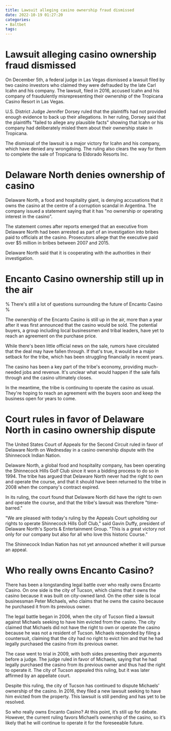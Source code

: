 ```yaml
---
title: Lawsuit alleging casino ownership fraud dismissed
date: 2022-10-19 01:27:20
categories:
- Baltbet
tags:
---
```



#  Lawsuit alleging casino ownership fraud dismissed

On December 5th, a federal judge in Las Vegas dismissed a lawsuit filed by two casino investors who claimed they were defrauded by the late Carl Icahn and his company. The lawsuit, filed in 2016, accused Icahn and his company of fraudulently misrepresenting their ownership of the Tropicana Casino Resort in Las Vegas.

U.S. District Judge Jennifer Dorsey ruled that the plaintiffs had not provided enough evidence to back up their allegations. In her ruling, Dorsey said that the plaintiffs "failed to allege any plausible facts" showing that Icahn or his company had deliberately misled them about their ownership stake in Tropicana.

The dismissal of the lawsuit is a major victory for Icahn and his company, which have denied any wrongdoing. The ruling also clears the way for them to complete the sale of Tropicana to Eldorado Resorts Inc.

#  Delaware North denies ownership of casino

Delaware North, a food and hospitality giant, is denying accusations that it owns the casino at the centre of a corruption scandal in Argentina. The company issued a statement saying that it has "no ownership or operating interest in the casino".

The statement comes after reports emerged that an executive from Delaware North had been arrested as part of an investigation into bribes paid to officials at the casino. Prosecutors allege that the executive paid over $5 million in bribes between 2007 and 2015.

Delaware North said that it is cooperating with the authorities in their investigation.

#  Encanto Casino ownership still up in the air

% There's still a lot of questions surrounding the future of Encanto Casino %

The ownership of the Encanto Casino is still up in the air, more than a year after it was first announced that the casino would be sold. The potential buyers, a group including local businessmen and tribal leaders, have yet to reach an agreement on the purchase price.

While there's been little official news on the sale, rumors have circulated that the deal may have fallen through. If that's true, it would be a major setback for the tribe, which has been struggling financially in recent years.

The casino has been a key part of the tribe's economy, providing much-needed jobs and revenue. It's unclear what would happen if the sale falls through and the casino ultimately closes.

In the meantime, the tribe is continuing to operate the casino as usual. They're hoping to reach an agreement with the buyers soon and keep the business open for years to come.

#  Court rules in favor of Delaware North in casino ownership dispute

The United States Court of Appeals for the Second Circuit ruled in favor of Delaware North on Wednesday in a casino ownership dispute with the Shinnecock Indian Nation.

Delaware North, a global food and hospitality company, has been operating the Shinnecock Hills Golf Club since it won a bidding process to do so in 1994. The tribe has argued that Delaware North never had the right to own and operate the course, and that it should have been returned to the tribe in 2008 when the company's contract expired.

In its ruling, the court found that Delaware North did have the right to own and operate the course, and that the tribe's lawsuit was therefore "time-barred."

"We are pleased with today's ruling by the Appeals Court upholding our rights to operate Shinnecock Hills Golf Club," said Gavin Duffy, president of Delaware North's Sports & Entertainment Group. "This is a great victory not only for our company but also for all who love this historic Course."

The Shinnecock Indian Nation has not yet announced whether it will pursue an appeal.

#  Who really owns Encanto Casino?

There has been a longstanding legal battle over who really owns Encanto Casino. On one side is the city of Tucson, which claims that it owns the casino because it was built on city-owned land. On the other side is local businessman Peter Michaels, who claims that he owns the casino because he purchased it from its previous owner.

The legal battle began in 2006, when the city of Tucson filed a lawsuit against Michaels seeking to have him evicted from the casino. The city claimed that Michaels did not have the right to own or operate the casino because he was not a resident of Tucson. Michaels responded by filing a countersuit, claiming that the city had no right to evict him and that he had legally purchased the casino from its previous owner.

The case went to trial in 2009, with both sides presenting their arguments before a judge. The judge ruled in favor of Michaels, saying that he had legally purchased the casino from its previous owner and thus had the right to operate it. The city of Tucson appealed this ruling, but it was later affirmed by an appellate court.

Despite this ruling, the city of Tucson has continued to dispute Michaels’ ownership of the casino. In 2016, they filed a new lawsuit seeking to have him evicted from the property. This lawsuit is still pending and has yet to be resolved.

So who really owns Encanto Casino? At this point, it’s still up for debate. However, the current ruling favors Michael’s ownership of the casino, so it’s likely that he will continue to operate it for the foreseeable future.